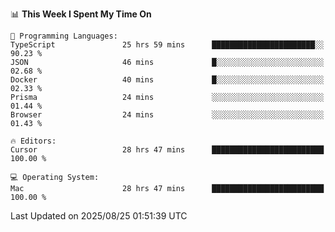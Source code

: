 <!--START_SECTION:waka-->
📊 **This Week I Spent My Time On** 

```text
💬 Programming Languages: 
TypeScript               25 hrs 59 mins      ███████████████████████░░   90.23 % 
JSON                     46 mins             █░░░░░░░░░░░░░░░░░░░░░░░░   02.68 % 
Docker                   40 mins             █░░░░░░░░░░░░░░░░░░░░░░░░   02.33 % 
Prisma                   24 mins             ░░░░░░░░░░░░░░░░░░░░░░░░░   01.44 % 
Browser                  24 mins             ░░░░░░░░░░░░░░░░░░░░░░░░░   01.43 % 

🔥 Editors: 
Cursor                   28 hrs 47 mins      █████████████████████████   100.00 % 

💻 Operating System: 
Mac                      28 hrs 47 mins      █████████████████████████   100.00 % 
```


 Last Updated on 2025/08/25 01:51:39 UTC
<!--END_SECTION:waka-->
